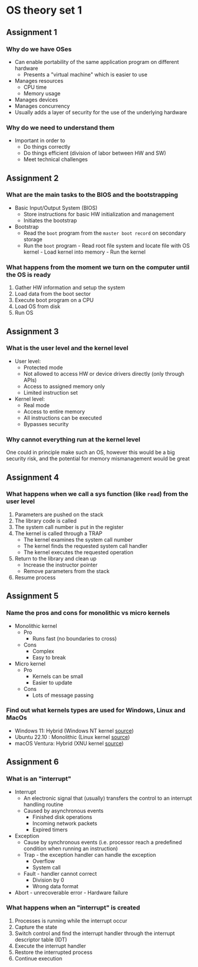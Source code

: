 # OS theory set 1

## Assignment 1

### Why do we have OSes

- Can enable portability of the same application program on different hardware
   - Presents a "virtual machine" which is easier to use
- Manages resources
   - CPU time
   - Memory usage
- Manages devices
- Manages concurrency
- Usually adds a layer of security for the use of the underlying hardware

### Why do we need to understand them

- Important in order to
   - Do things correctly
   - Do things efficient (division of labor between HW and SW)
   - Meet technical challenges

## Assignment 2

### What are the main tasks to the BIOS and the bootstrapping

- Basic Input/Output System (BIOS)
   - Store instructions for basic HW initialization and management
   - Initiates the bootstrap
- Bootstrap
   - Read the `boot` program from the `master boot record` on secondary storage
   - Run the `boot` program
         - Read root file system and locate file with OS kernel
         - Load kernel into memory
         - Run the kernel

### What happens from the moment we turn on the computer until the OS is ready

1. Gather HW information and setup the system
1. Load data from the boot sector
1. Execute boot program on a CPU
1. Load OS from disk
1. Run OS

## Assignment 3

### What is the user level and the kernel level

- User level:
   - Protected mode
   - Not allowed to access HW or device drivers directly (only through APIs)
   - Access to assigned memory only
   - Limited instruction set
- Kernel level:
   - Real mode
   - Access to entire memory
   - All instructions can be executed
   - Bypasses security

### Why cannot everything run at the kernel level

One could in principle make such an OS, however this would be a big security
risk, and the potential for memory mismanagement would be great

## Assignment 4

### What happens when we call a sys function (like `read`) from the user level

1. Parameters are pushed on the stack
1. The library code is called
1. The system call number is put in the register
1. The kernel is called through a TRAP
   - The kernel examines the system call number
   - The kernel finds the requested system call handler
   - The kernel executes the requested operation
1. Return to the library and clean up
   - Increase the instructor pointer
   - Remove parameters from the stack
1. Resume process

## Assignment 5

### Name the pros and cons for monolithic vs micro kernels

- Monolithic kernel
   - Pro
      - Runs fast (no boundaries to cross)
   - Cons
      - Complex
      - Easy to break
- Micro kernel
   - Pro
      - Kernels can be small
      - Easier to update
   - Cons
      - Lots of message passing

### Find out what kernels types are used for Windows, Linux and MacOs

- Windows 11: Hybrid (Windows NT kernel [source](https://en.wikipedia.org/wiki/Windows_11))
- Ubuntu 22.10 : Monolithic (Linux kernel [source](https://en.wikipedia.org/wiki/Ubuntu))
- macOS Ventura: Hybrid (XNU kernel [source](https://en.wikipedia.org/wiki/MacOS_Ventura))

## Assignment 6

### What is an "interrupt"

- Interrupt
   - An electronic signal that (usually) transfers the control to an interrupt
      handling routine
   - Caused by asynchronous events
      - Finished disk operations
      - Incoming network packets
      - Expired timers
- Exception
   - Cause by synchronous events (i.e. processor reach a predefined condition
      when running an instruction)
   - Trap - the exception handler can handle the exception
      - Overflow
      - System call
   - Fault - handler cannot correct
      - Division by 0
      - Wrong data format
- Abort - unrecoverable error
      - Hardware failure

### What happens when an "interrupt" is created

1. Processes is running while the interrupt occur
1. Capture the state
1. Switch control and find the interrupt handler through the interrupt
    descriptor table (IDT)
1. Execute the interrupt handler
1. Restore the interrupted process
1. Continue execution
